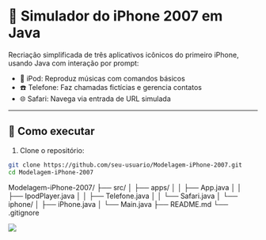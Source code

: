 # 📱 Simulador do iPhone 2007 em Java

Recriação simplificada de três aplicativos icônicos do primeiro iPhone, usando Java com interação por prompt:

- 🎵 iPod: Reproduz músicas com comandos básicos
- ☎️ Telefone: Faz chamadas fictícias e gerencia contatos
- 🌐 Safari: Navega via entrada de URL simulada

---

## 🚀 Como executar

1. Clone o repositório:
```bash
git clone https://github.com/seu-usuario/Modelagem-iPhone-2007.git
cd Modelagem-iPhone-2007

```
Modelagem-iPhone-2007/
├── src/
│   ├── apps/
│   │   ├── App.java
│   │   ├── IpodPlayer.java
│   │   ├── Telefone.java
│   │   └── Safari.java
│   └── iphone/
│       ├── iPhone.java
│       └── Main.java
├── README.md
└── .gitignore


[![](https://mermaid.ink/img/pako:eNqFVN1u0zAUfhXL0qQgkipLWtpa0yQEF0xa0bTBDYSLQ3KaWiTHkeNMHaXPwxPwBHsxnLiFtKTFF1H8nb_vfD72hqcqQy54QmkBdf1WQq6hTIjZ1SHsdVWxjQPaFTBSJQr2YLSk_C_-kuVo3luT92LIWCI1reVRyczh24T6ZW4qld0V8IT6sFplsULWRrBb-71yma_7HmmjNZJ1kGTOl3R4m3EQh6bGIQPh2pzl_gELXCrCQ-apIgNG1YItoNoR99lAAyvbmNIyVad6PN1LIXPQHjUlarWXfcANMplKRaDfOE5e_wx99t94XMuvUr_b8zwrxgMsQcu-FKfpQ4p1Dfrj_a3X6GKQwFF2ebf6R2ioCpmCkY-t1p2CdmYP5JNk-wd9Qwb10hY928ACJB3Rt4jnuH3-Mhx6ccHusYDnn8-_sHZQe3GufgRBb7SPDPu5OYKdgg7c9RsE163dYR3BFnHGhLjPcy0zLpZQ1Ohze5qWst3zro2EmxWWmHBhfzPQ3xJ73bc2qAL6pFTJhdGNDdOqyVf7TVNlYHD3HvzxQMrQDlFDhos46jJwseFrLqLwcjSdRPHlOJ5H83gST3z-xMV4NorG8_l09ioM43Aax1uff-9qhqPZ1PpgJu1QLdwr1D1G29_G1V86?type=png)](https://mermaid.live/edit#pako:eNqFVN1u0zAUfhXL0qQgkipLWtpa0yQEF0xa0bTBDYSLQ3KaWiTHkeNMHaXPwxPwBHsxnLiFtKTFF1H8nb_vfD72hqcqQy54QmkBdf1WQq6hTIjZ1SHsdVWxjQPaFTBSJQr2YLSk_C_-kuVo3luT92LIWCI1reVRyczh24T6ZW4qld0V8IT6sFplsULWRrBb-71yma_7HmmjNZJ1kGTOl3R4m3EQh6bGIQPh2pzl_gELXCrCQ-apIgNG1YItoNoR99lAAyvbmNIyVad6PN1LIXPQHjUlarWXfcANMplKRaDfOE5e_wx99t94XMuvUr_b8zwrxgMsQcu-FKfpQ4p1Dfrj_a3X6GKQwFF2ebf6R2ioCpmCkY-t1p2CdmYP5JNk-wd9Qwb10hY928ACJB3Rt4jnuH3-Mhx6ccHusYDnn8-_sHZQe3GufgRBb7SPDPu5OYKdgg7c9RsE163dYR3BFnHGhLjPcy0zLpZQ1Ohze5qWst3zro2EmxWWmHBhfzPQ3xJ73bc2qAL6pFTJhdGNDdOqyVf7TVNlYHD3HvzxQMrQDlFDhos46jJwseFrLqLwcjSdRPHlOJ5H83gST3z-xMV4NorG8_l09ioM43Aax1uff-9qhqPZ1PpgJu1QLdwr1D1G29_G1V86)
